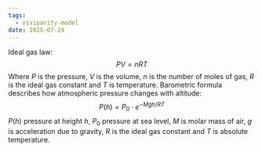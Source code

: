 ```yaml
---
tags:
  - viviparity-model
date: 2025-07-24
---
```

Ideal gas law:
$$PV = nRT$$
Where $P$ is the pressure, $V$ is the volume, $n$ is the number of moles of gas, $R$ is the ideal gas constant and $T$ is temperature. 
Barometric formula describes how atmospheric pressure changes with altitude:
$$P(h) = P_0 \cdot e^{-Mgh/RT}$$
$P(h)$ pressure at height $h$, $P_0$ pressure at sea level, $M$ is molar mass of air, $g$ is acceleration due to gravity, $R$ is the ideal gas constant and $T$ is absolute temperature. 